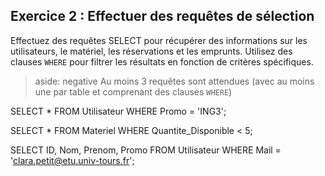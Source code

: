 ## Exercice 2 : Effectuer des requêtes de sélection

Effectuez des requêtes SELECT pour récupérer des informations sur les utilisateurs, le matériel, les réservations et les emprunts. Utilisez des clauses ``WHERE``  pour filtrer les résultats en fonction de critères spécifiques. 

> aside: negative
> Au moins 3 requêtes sont attendues (avec au moins une par table et comprenant des clauses ``WHERE``)
>


SELECT * 
FROM Utilisateur 
WHERE Promo = 'ING3';


SELECT * 
FROM Materiel 
WHERE Quantite_Disponible < 5;


SELECT ID, Nom, Prenom, Promo
FROM Utilisateur
WHERE Mail = 'clara.petit@etu.univ-tours.fr';
